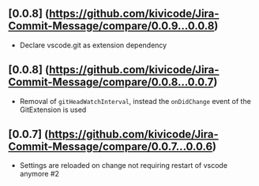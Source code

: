 ## [0.0.8] (https://github.com/kivicode/Jira-Commit-Message/compare/0.0.9...0.0.8)

- Declare vscode.git as extension dependency

## [0.0.8] (https://github.com/kivicode/Jira-Commit-Message/compare/0.0.8...0.0.7)

- Removal of `gitHeadWatchInterval`, instead the `onDidChange` event of the GitExtension is used

## [0.0.7] (https://github.com/kivicode/Jira-Commit-Message/compare/0.0.7...0.0.6)

- Settings are reloaded on change not requiring restart of vscode anymore #2